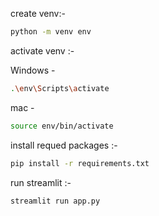 create venv:- 
```bash 
python -m venv env
```

activate venv :-  

Windows - 
```bash  
.\env\Scripts\activate 
```
mac - 
```bash  
source env/bin/activate 
```

install requed packages :- 
```bash  
pip install -r requirements.txt 
```

run streamlit :- 
```cmd  
streamlit run app.py 
```
